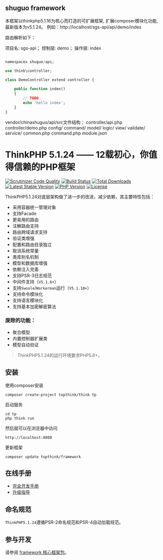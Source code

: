 ## shuguo framework
本框架以thinkphp5.1.16为核心而打造的可扩展框架, 扩展composer模块化功能, 最新版本为v5.1.24。
例如：http://localhost/sgs-api/api/demo/index

路由解析如下：

项目名: sgs-api；
控制层: demo；
操作层: index

```php

namespaces shuguo/api;

use think\controller;

class DemoController extend controller {
    
    public function index()
    {
        // TODO
        echo 'hello index';
    }
}

```

vendor/chinashuguo/api/src文件结构：
controller/api.php
controller/demo.php
config/
command/
model/
logic/
view/
validate/
service/
common.php
command.php
module.json 

ThinkPHP 5.1.24 —— 12载初心，你值得信赖的PHP框架
===============

[![Scrutinizer Code Quality](https://scrutinizer-ci.com/g/top-think/framework/badges/quality-score.png?b=5.1)](https://scrutinizer-ci.com/g/top-think/framework/?branch=5.1)
[![Build Status](https://travis-ci.org/top-think/framework.svg?branch=master)](https://travis-ci.org/top-think/framework)
[![Total Downloads](https://poser.pugx.org/topthink/framework/downloads)](https://packagist.org/packages/topthink/framework)
[![Latest Stable Version](https://poser.pugx.org/topthink/framework/v/stable)](https://packagist.org/packages/topthink/framework)
[![PHP Version](https://img.shields.io/badge/php-%3E%3D5.6-8892BF.svg)](http://www.php.net/)
[![License](https://poser.pugx.org/topthink/framework/license)](https://packagist.org/packages/topthink/framework)

ThinkPHP5.1.24对底层架构做了进一步的改进，减少依赖，其主要特性包括：

 + 采用容器统一管理对象
 + 支持Facade
 + 更易用的路由
 + 注解路由支持
 + 路由跨域请求支持
 + 验证类增强
 + 配置和路由目录独立
 + 取消系统常量
 + 类库别名机制
 + 模型和数据库增强
 + 依赖注入完善
 + 支持PSR-3日志规范
 + 中间件支持（`V5.1.6+`）
 + 支持`Swoole`/`Workerman`运行（`V5.1.18+`）
 + 支持命令模块化
 + 支持语言模块化
 + 支持基本加密解密算法

### 废除的功能：

 + 聚合模型
 + 内置控制器扩展类
 + 模型自动验证

> ThinkPHP5.1.24的运行环境要求PHP5.6+。

## 安装

使用composer安装

~~~
composer create-project topthink/think tp
~~~

启动服务

~~~
cd tp
php think run
~~~

然后就可以在浏览器中访问

~~~
http://localhost:8000
~~~

更新框架
~~~
composer update topthink/framework
~~~


## 在线手册

+ [完全开发手册](https://www.kancloud.cn/manual/thinkphp5_1/content)
+ [升级指导](https://www.kancloud.cn/manual/thinkphp5_1/354155) 

## 命名规范

`ThinkPHP5.1.24`遵循PSR-2命名规范和PSR-4自动加载规范。

## 参与开发

请参阅 [framework 核心框架包](https://gitee.com/chinashuguo/framework)。
